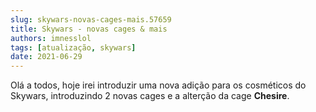 ```yaml
---
slug: skywars-novas-cages-mais.57659
title: Skywars - novas cages & mais
authors: imnesslol
tags: [atualização, skywars]
date: 2021-06-29
---
```


Olá a todos, hoje irei introduzir uma nova adição para os cosméticos do Skywars, introduzindo 2 novas cages e a alterção da cage **Chesire**.